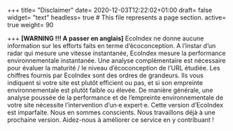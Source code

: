 +++
title= "Disclaimer"
date= 2020-12-03T12:22:02+01:00
draft= false
widget= "text"
headless= true  # This file represents a page section.
active= true
weight= 90

+++
**[WARNING !!! A passer en anglais]**
EcoIndex ne donne aucune information sur les efforts faits en terme d’écoconception.
A l’instar d’un radar qui mesure une vitesse instantanée, EcoIndex mesure la performance environnementale instantanée.
Une analyse complémentaire est nécessaire pour évaluer la maturité / le niveau d’écoconception de l’URL étudiée.
Les chiffres fournis par EcoIndex sont des ordres de grandeurs. Ils vous indiquent si votre site est plutôt efficient ou pas,
et si son empreinte environnementale est plutôt faible ou élevée. De manière générale, une analyse poussée de la performance et de l’empreinte environnementale de votre site nécessite l’intervention d’un·e expert·e.
Cette version d’EcoIndex est imparfaite. Nous en sommes conscients. Nous travaillons déjà à une prochaine version.
Aidez-nous à améliorer ce service en y contribuant !
